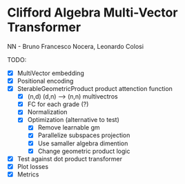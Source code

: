 # Clifford Algebra Multi-Vector Transformer
NN - Bruno Francesco Nocera, Leonardo Colosi


TODO:
- [X] MultiVector embedding
- [X] Positional encoding
- [X] SterableGeometricProduct product attenction function
  - [X] (n,d) (d,n) --> (n,n) multivectros
  - [X] FC for each grade (?)
  - [X] Normalization
  - [X] Optimization (alternative to test)
    - [X] Remove learnable gm
    - [X] Parallelize subspaces projection
    - [X] Use samaller algebra dimention
    - [X] Change geometric product logic
- [X] Test against dot product transformer
- [X] Plot losses 
- [X] Metrics
